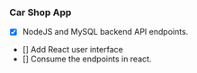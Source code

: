 ### Car Shop App

- [x] NodeJS and MySQL backend API endpoints.
- [] Add React user interface
- [] Consume the endpoints in react.

